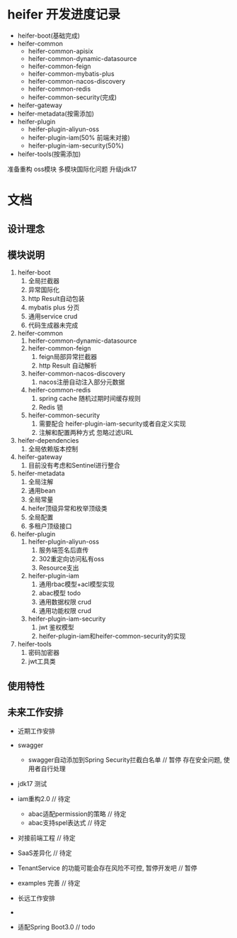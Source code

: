 # heifer 开发进度记录

- heifer-boot(基础完成)
- heifer-common
    - heifer-common-apisix
    - heifer-common-dynamic-datasource
    - heifer-common-feign
    - heifer-common-mybatis-plus
    - heifer-common-nacos-discovery
    - heifer-common-redis
    - heifer-common-security(完成)
- heifer-gateway
- heifer-metadata(按需添加)
- heifer-plugin
   - heifer-plugin-aliyun-oss
   - heifer-plugin-iam(50% 前端未对接)
   - heifer-plugin-iam-security(50%)
- heifer-tools(按需添加)


准备重构 oss模块 多模块国际化问题 升级jdk17


# 文档
## 设计理念
## 模块说明
1. heifer-boot
   1. 全局拦截器
   2. 异常国际化
   3. http Result自动包装
   4. mybatis plus 分页
   5. 通用service crud
   6. 代码生成器未完成
2. heifer-common
   1. heifer-common-dynamic-datasource
   2. heifer-common-feign
      1. feign局部异常拦截器
      2. http Result 自动解析
   3. heifer-common-nacos-discovery
      1. nacos注册自动注入部分元数据
   4. heifer-common-redis
      1. spring cache 随机过期时间缓存规则
      2. Redis 锁
   5. heifer-common-security
      1. 需要配合 heifer-plugin-iam-security或者自定义实现
      2. 注解和配置两种方式 忽略过滤URL
3. heifer-dependencies
   1. 全局依赖版本控制
4. heifer-gateway
   1. 目前没有考虑和Sentinel进行整合
5. heifer-metadata
   1. 全局注解
   2. 通用bean
   3. 全局常量
   4. heifer顶级异常和枚举顶级类
   5. 全局配置
   6. 多租户顶级接口
6. heifer-plugin
   1. heifer-plugin-aliyun-oss
      1. 服务端签名后直传
      2. 302重定向访问私有oss
      3. Resource支出
   2. heifer-plugin-iam
      1. 通用rbac模型+acl模型实现
      2. abac模型 todo
      3. 通用数据权限 crud
      4. 通用功能权限 crud
   3. heifer-plugin-iam-security
      1. jwt 鉴权模型
      2. heifer-plugin-iam和heifer-common-security的实现
7. heifer-tools
   1. 密码加密器
   2. jwt工具类

## 使用特性

## 未来工作安排
- 近期工作安排
- swagger
  - swagger自动添加到Spring Security拦截白名单  // 暂停 存在安全问题, 使用者自行处理
- jdk17 测试
- iam重构2.0 // 待定
  - abac适配permission的策略 // 待定
  - abac支持spel表达式 // 待定
- 对接前端工程  // 待定
- SaaS差异化 // 待定 
- TenantService 的功能可能会存在风险不可控, 暂停开发吧 // 暂停
- examples 完善 // 待定

- 长远工作安排
- 
- 适配Spring Boot3.0  // todo